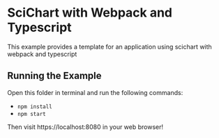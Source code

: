 # SciChart with Webpack and Typescript

This example provides a template for an application using scichart with webpack and typescript

## Running the Example

Open this folder in terminal and run the following commands:

* `npm install`
* `npm start`

Then visit https://localhost:8080 in your web browser!

